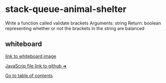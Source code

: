# stack-queue-animal-shelter
Write a function called validate brackets
Arguments: string
Return: boolean
representing whether or not the brackets in the string are balanced

## whiteboard

[link to whiteboard image](https://i.imgur.com/3v810JK.png)


[JavaScrip file link to github ➜](https://github.com/Suhaib-Ersan/401-data-structures-and-algorithms/blob/main/class-13-stack-queue-brackets/stack-queue-brackets.js)

[Go to table of contents](https://suhaib-ersan.github.io/401-data-structures-and-algorithms)